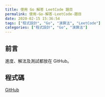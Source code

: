 ```yaml
---
title: 使用 Go 解答 LeetCode 題目
permalink: 使用-Go-解答-LeetCode-題目
date: 2020-02-15 15:36:54
tags: ["程式設計", "Go", "演算法", "LeetCode"]
categories: ["程式設計", "Go", "演算法"]
---
```


## 前言

進度、解法及測試都放在 GitHub。

## 程式碼

[GitHub](https://github.com/memochou1993/leetcode-go)
